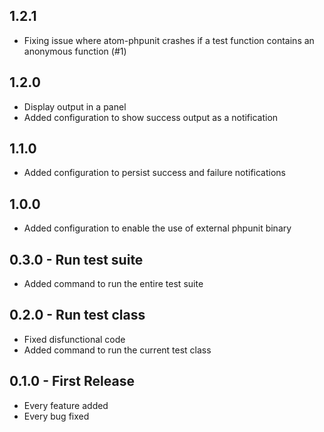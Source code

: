 ## 1.2.1
* Fixing issue where atom-phpunit crashes if a test function contains an anonymous function (#1)

## 1.2.0
* Display output in a panel
* Added configuration to show success output as a notification

## 1.1.0
* Added configuration to persist success and failure notifications

## 1.0.0
* Added configuration to enable the use of external phpunit binary

## 0.3.0 - Run test suite
* Added command to run the entire test suite

## 0.2.0 - Run test class
* Fixed disfunctional code
* Added command to run the current test class

## 0.1.0 - First Release
* Every feature added
* Every bug fixed
